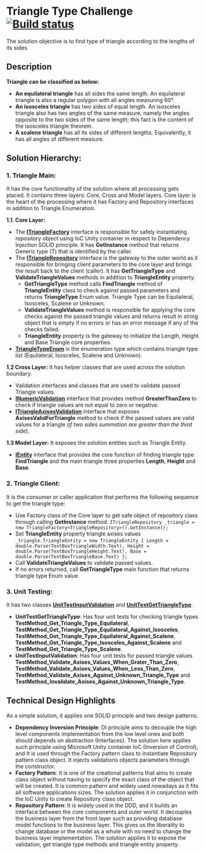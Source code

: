 # Triangle Type Challenge [![Build status](https://ci.appveyor.com/api/projects/status/9ioo2b0ivmomgs6a?svg=true)](https://ci.appveyor.com/project/diaakhateeb/triangletypechallenge)


The solution objective is to find type of triangle according to the lengths of its sides.

## Description

<strong>Triangle can be classified as below:</strong>

- <strong>An equilateral triangle</strong> has all sides the same length. An equilateral triangle is also a regular polygon with all angles measuring 60°.
- <strong>An isosceles triangle</strong> has two sides of equal length. An isosceles triangle also has two angles of the same measure, namely the angles opposite to the two sides of the same length; this fact is the content of the isosceles triangle theorem.
- <strong>A scalene triangle</strong> has all its sides of different lengths. Equivalently, it has all angles of different measure.

## Solution Hierarchy:

 ### 1. Triangle Main:
It has the core functionality of the solution where all processing gets placed. It contains three layers: Core, Cross and Model layers. Core layer is the heart of the processing where it has Factory and Repository interfaces in addition to Triangle Enumeration.

**1.1. Core Layer:**

 - The **[ITriangleFactory](https://github.com/diaakhateeb/TriangleTypeChallenge/blob/master/TriangleTypeLibrary/Core/Interfaces/Factory/ITriangleFactory.cs)**  interface is responsible for safely instantiating repository object using IoC Unity container in respect to Dependency Injection SOLID principle. It has **GetInstance** method that returns Generic type (T) that is identified by the caller.
 - The **[ITriangleRepository](https://github.com/diaakhateeb/TriangleTypeChallenge/blob/master/TriangleTypeLibrary/Core/Interfaces/Repository/ITriangleRepository.cs)**  interface is the gateway to the outer world as it responsible for bringing client parameters to the core layer and brings the result back to the client (caller). It has **GetTriangleType** and **ValidateTriangleValues** methods in addition to **TriangleEntity** property.
   - **GetTriangleType** method calls **FindTriangle** method of **TriangleEntity** class to check against passed parameters and returns **TriangleType** Enum value. Triangle Type can be Equilateral, Isosceles, Scalene or Unknown.
   - **ValidateTriangleValues** method is responsible for applying the core checks against the passed triangle values and returns result in string object that is empty if no errors or has an error message if any of the checks failed.
   - **TriangleEntity** property is the gateway to initialize the Length, Height and Base Triangle core properties.
 - **[TriangleTypeEnum](https://github.com/diaakhateeb/TriangleTypeChallenge/blob/master/TriangleTypeLibrary/Core/Enums/TriangleTypeEnum.cs)** is the enumeration type which contains triangle type list (Equilateral, Isosceles, Scalene and Unknown).

**1.2 Cross Layer:**
It has helper classes that are used across the solution boundary.

 - Validation interfaces and classes that are used to validate passed Triangle values.
 - **[INumericValidation](https://github.com/diaakhateeb/TriangleTypeChallenge/blob/master/TriangleTypeLibrary/Cross/Helpers/Validation/Interfaces/INumericValidation.cs)** interface that provides method **GreaterThanZero** to check if triangle values are not equal to zero or negative.
 - **[ITriangleAxisesValidation](https://github.com/diaakhateeb/TriangleTypeChallenge/blob/master/TriangleTypeLibrary/Cross/Helpers/Validation/Interfaces/ITriangleAxisesValidation.cs)** interface that exposes **AxisesValidForTriangle** method to check if the passed values are valid values for a triangle (*if two sides summation are greater than the third side*).

**1.3 Model Layer:**
It exposes the solution entities such as Triangle Entity.
 - **[IEntity](https://github.com/diaakhateeb/TriangleTypeChallenge/blob/master/TriangleTypeLibrary/Model/Interfaces/IEntity.cs)** interface that provides the core function of finding triangle type **FindTriangle** and the main triangle three properties **Length**, **Height** and **Base**.

 ### 2. Triangle Client:
 It is the consumer or caller application that performs the following sequence to get the triangle type:
 

 - Use Factory class of the Core layer to get safe object of repository class through calling **GetInstance** method. `ITriangleRepository _triangle = new TriangleFactory<TriangleRepository>().GetInstance();`
 - Set **TriangleEntity** property triangle axises values 
`_triangle.TriangleEntity = new TriangleEntity
                {
                    Length = double.Parse(TextBoxTriangleWidth.Text),
                    Height = double.Parse(TextBoxTriangleHeight.Text),
                    Base = double.Parse(TextBoxTriangleBase.Text)
                };`
- Call **ValidateTriangleValues** to validate passed values.
- If no errors returned, call **GetTriangleType** main function that returns triangle type Enum value.

### 3. Unit Testing:
It has two classes **[UnitTestInputValidation](https://github.com/diaakhateeb/TriangleTypeChallenge/blob/master/TriangleTypeChallengeUnitTest/UnitTestInputValidation.cs)** and **[UnitTestGetTriangleType](https://github.com/diaakhateeb/TriangleTypeChallenge/blob/master/TriangleTypeChallengeUnitTest/UnitTestGetTriangleType.cs)**.
- **UnitTestGetTriangleType**: Has four unit tests for checking triangle types  **TestMethod_Get_Triangle_Type_Equilateral**, **TestMethod_Get_Triangle_Type_Equilateral_Against_Isosceles**, **TestMethod_Get_Triangle_Type_Equilateral_Against_Scalene**, **TestMethod_Get_Triangle_Type_Isosceles_Against_Scalene** and  **TestMethod_Get_Triangle_Type_Scalene**.
- **UnitTestInputValidation**: Has four unit tests for passed triangle values **TestMethod_Validate_Axises_Values_When_Grater_Than_Zero**, **TestMethod_Validate_Axises_Values_When_Less_Than_Zero**, **TestMethod_Validate_Axises_Against_Unknown_Triangle_Type** and **TestMethod_Invalidate_Axises_Against_Unknown_Triangle_Type**.

## Technical Design Highlights
As a simple solution, it applies one SOLID principle and two design patterns.
- **Dependency Inversion Principle**: DI principle aims to decouple the high level components implementation from the low level ones and both should depends on abstraction (Interfaces). The solution here applies such principle using Microsoft Unity container IoC (Inversion of Control), and It is used through the Factory pattern class to instantiate Repository pattern class object. It injects validations objects parameters through the constructor.
- **Factory Pattern**: It is one of the creational patterns that aims to create class object without having to specify the exact class of the object that will be created. It is common pattern and widely used nowadays as it fits all software applications sizes. The solution applies it in conjunction with the IoC Unity to create Repository class object.
- **Repository Pattern**: It is widely used in the DDD, and it builds an interface between the core components and outer world. It decouples the business layer from the front layer such as providing database model functions to the business layer. This gives us the liberality to change database or the model as a whole with no need to change the business layer implementation. The solution applies it to expose the validation, get triangle type methods and triangle entity property.

